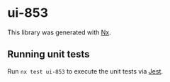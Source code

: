 # ui-853

This library was generated with [Nx](https://nx.dev).

## Running unit tests

Run `nx test ui-853` to execute the unit tests via [Jest](https://jestjs.io).
